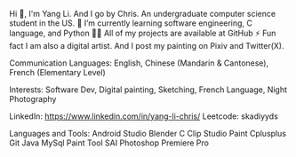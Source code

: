 Hi 👋, I'm Yang Li. And I go by Chris.
An undergraduate computer science student in the US.
🌱 I’m currently learning software engineering, C language, and Python
👨‍💻 All of my projects are available at GitHub
⚡ Fun fact I am also a digital artist. And I post my painting on Pixiv and Twitter(X).

Communication Languages: English, Chinese (Mandarin & Cantonese), French (Elementary Level)

Interests: Software Dev, Digital painting, Sketching, French Language, Night Photography

LinkedIn: https://www.linkedin.com/in/yang-li-chris/
Leetcode: skadiyyds

Languages and Tools:
Android Studio
Blender
C
Clip Studio Paint
Cplusplus
Git
Java
MySql
Paint Tool SAI
Photoshop
Premiere Pro
